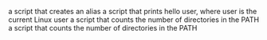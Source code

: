 a script that creates an alias
a script that prints hello user, where user is the current Linux user
a script that counts the number of directories in the PATH
a script that counts the number of directories in the PATH
